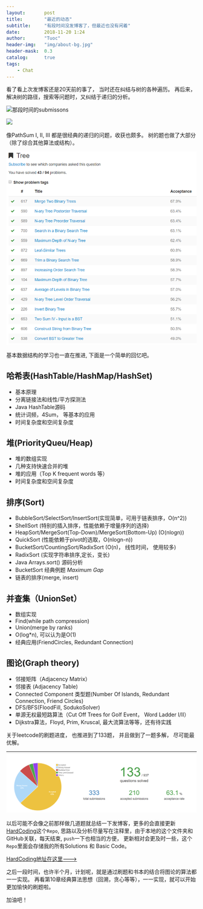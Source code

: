 ```yaml
---
layout:       post
title:        "最近的动态"
subtitle:     "有段时间没发博客了，但最近也没有闲着"
date:         2018-11-20 1:24
author:       "Tuoc"
header-img:   "img/about-bg.jpg"
header-mask:  0.3
catalog:      true
tags:
    - Chat
---	
```


看了看上次发博客还是20天前的事了， 当时还在纠结与树的各种遍历。 再后来，解决树的路径，搜索等问题时，又纠结于递归的分析。 

![那段时间的submissons](/img/in-post/chat/c-simple.jpg)

<img src="img/in-post/chat/c-simple.jpg"/>

像PathSum I, II, III 都是很经典的递归的问题，收获也颇多。 树的题也做了大部分（除了综合其他算法或结构）。

![漂亮的绿色小勾勾](img/in-post/chat/2.PNG)

基本数据结构的学习也一直在推进, 下面是一个简单的回忆吧。

## 哈希表(HashTable/HashMap/HashSet)

- 基本原理
- 分离链接法和线性/平方探测法 
- Java HashTable源码
- 统计词频，4Sum， 等基本的应用
- 时间复杂度和空间复杂度

## 堆(PriorityQueu/Heap)

- 堆的数组实现
- 几种支持快速合并的堆
- 堆的应用（Top K frequent words 等）
- 时间复杂度和空间复杂度

## 排序(Sort)

- BubbleSort/SelectSort/InsertSort(实现简单，可用于链表排序，O(n^2))
- ShellSort (特别的插入排序，性能依赖于增量序列的选择)
- HeapSort/MergeSort(Top-Down)/MergeSort(Bottom-Up) (O(nlogn))
- QuickSort (性能依赖于pivot的选取，O(nlogn-n))
- BucketSort/CountingSort/RadixSort (O(n)， 线性时间， 使用较多)
- RadixSort (实现字符串排序,定长，变长)
- Java Arrays.sort() 源码分析
- BucketSort 经典例题 *Maximum Gap*
- 链表的排序(merge, insert)

## 并查集（UnionSet）

- 数组实现
- Find(while path compression)
- Union(merge by ranks)
- O(log\*n), 可以认为是O(1)
- 经典应用(FriendCircles, Redundant Connection)

## 图论(Graph theory)

- 邻接矩阵（Adjacency Matrix）
- 邻接表 (Adjacency Table)
- Connected Component 类型题(Number Of Islands, Redundant Connection, Friend Circles)
- DFS/BFS(FloodFill, SodukoSolver)
- 单源无权最短路算法（Cut Off Trees for Golf Event， Word Ladder I/II）
- Dijkstra算法，Floyd, Prim, Kruscal, 最大流算法等等，还有待实践

关于leetcode的刷题进度， 也推进到了133题， 并且做到了一题多解， 尽可能最优解。

![133](/img/in-post/chat/3.PNG)

以后可能不会像之前那样做几道题就总结一下发博客，更多的会直接更新[HardCoding](https://github.com/TuoAiTang/HardCoding)这个`Repo`, 思路以及分析尽量写在注释里，由于本地的这个文件夹和GitHub关联，每天结束, `push`一下也相当的方便， 更新相对会更及时一些，这个`Repo`里面会存储我的所有Solutions 和 Basic Code。

[HardCoding地址在这里--->](https://github.com/TuoAiTang/HardCoding)

之后一段时间，也许半个月，计划呢，就是通过刷题和书本的结合将图论的算法都一一实现。 再看第10章经典算法思想（回溯，贪心等等），一一实现，就可以开始更加愉快的刷题啦。

加油吧！









